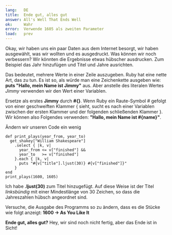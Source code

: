 ```yaml
---
lang:   DE
title:  Ende gut, alles gut
answer: All's Well That Ends Well
ok:     Wahr
error:  Verwende 1605 als zweiten Parameter
load:   prev
---
```


Okay, wir haben uns ein paar Daten aus dem Internet besorgt, wir haben 
ausgewählt, was wir wollten und es ausgedruckt. Was können wir noch verbessern? 
Wir könnten die Ergebnisse etwas hübscher ausdrucken. Zum Beispiel das Jahr 
hinzufügen und Titel und Jahre ausrichten.

Das bedeutet, mehrere Werte in einer Zeile auszugeben. Ruby hat eine nette 
Art, das zu tun. Es ist so, als würde man eine Zeichenkette ausgeben wie: 
__puts "Hallo, mein Name ist Jimmy"__ aus. Aber anstelle des literalen Wertes 
_Jimmy_ verwenden wir den Wert einer Variablen.

Ersetze als erstes __Jimmy__ durch __#{}__. Wenn Ruby ein Raute-Symbol # 
gefolgt von einer geschweiften Klammer { sieht, sucht es nach einer Variablen 
zwischen der ersten Klammer und der folgenden schließenden Klammer }.
Wir können also Folgendes verwenden: __"Hallo, mein Name ist \#{name}"__.

Ändern wir unseren Code ein wenig

    def print_plays(year_from, year_to)
      get_shakey["William Shakespeare"]
        .select { |k, v|
          year_from <= v["finished"] &&
          year_to   >= v["finished"]
        }.each { |k, v|
          puts "#{v["title"].ljust(30)} #{v["finished"]}"
        }
    end
    print_plays(1600, 1605)

Ich habe __.ljust(30)__ zum Titel hinzugefügt. Auf diese Weise ist der Titel 
_linksbündig_ mit einer Mindestlänge von 30 Zeichen, so dass die Jahreszahlen 
hübsch angeordnet sind.

Versuche, die Ausgabe des Programms so zu ändern, dass es die Stücke wie folgt 
anzeigt: __1600 -> As You Like It__

__Ende gut, alles gut?__ Hey, wir sind noch nicht fertig, aber das Ende ist in 
Sicht!
